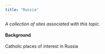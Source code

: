 ```yaml
---
title: "Russia"
---
```



*A collection of sites associated with this topic.*

#### Background

Catholic places of interest in Russia


